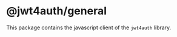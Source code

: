 @jwt4auth/general
=================

This package contains the javascript client of the `jwt4auth` library.